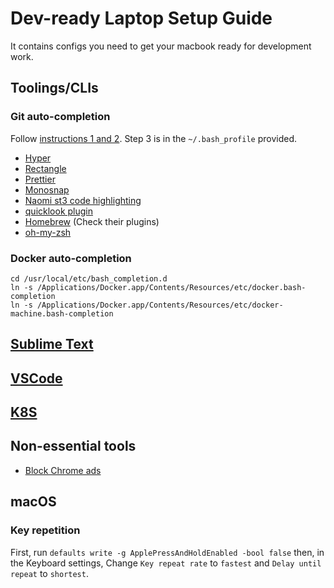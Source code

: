 # Dev-ready Laptop Setup Guide

It contains configs you need to get your macbook ready for development work.

## Toolings/CLIs

### Git auto-completion

Follow [instructions 1 and 2](https://github.com/bobthecow/git-flow-completion/wiki/Install-Bash-git-completion). Step 3 is in the `~/.bash_profile` provided.

- [Hyper](https://hyper.is/)
- [Rectangle](https://rectangleapp.com/) 
- [Prettier](https://prettier.io/docs/en/install.html)
- [Monosnap](https://monosnap.com/welcome)
- [Naomi st3 code highlighting](https://packagecontrol.io/packages/Naomi)
- [quicklook plugin](https://github.com/sindresorhus/quick-look-plugins)
- [Homebrew](https://brew.sh/) (Check their plugins)
- [oh-my-zsh](https://ohmyz.sh/)

### Docker auto-completion

```shell
cd /usr/local/etc/bash_completion.d
ln -s /Applications/Docker.app/Contents/Resources/etc/docker.bash-completion
ln -s /Applications/Docker.app/Contents/Resources/etc/docker-machine.bash-completion
```

## [Sublime Text](./sublime)

## [VSCode](./vscode)

## [K8S](./k8s)

## Non-essential tools

- [Block Chrome ads](https://github.com/ApoorvGit/ad-blocker-chrome-extension)

## macOS

### Key repetition

First, run `defaults write -g ApplePressAndHoldEnabled -bool false` then, in the Keyboard settings, Change `Key repeat rate` to `fastest` and `Delay until repeat` to `shortest`.

